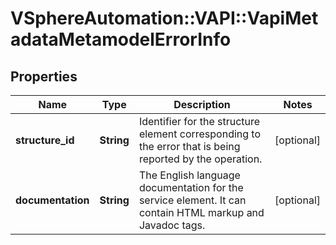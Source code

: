 # VSphereAutomation::VAPI::VapiMetadataMetamodelErrorInfo

## Properties
Name | Type | Description | Notes
------------ | ------------- | ------------- | -------------
**structure_id** | **String** | Identifier for the structure element corresponding to the error that is being reported by the operation. | [optional] 
**documentation** | **String** | The English language documentation for the service element. It can contain HTML markup and Javadoc tags. | [optional] 


